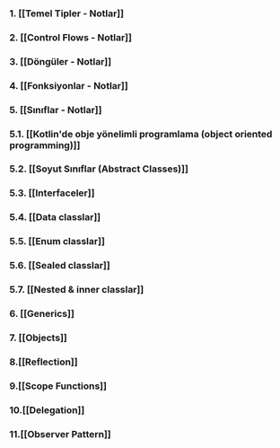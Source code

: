 ### 1. [[Temel Tipler - Notlar]]
### 2. [[Control Flows - Notlar]]
### 3. [[Döngüler - Notlar]]
### 4. [[Fonksiyonlar - Notlar]]
### 5. [[Sınıflar - Notlar]]
### 5.1. [[Kotlin'de obje yönelimli programlama (object oriented programming)]]
### 5.2. [[Soyut Sınıflar (Abstract Classes)]]
### 5.3. [[Interfaceler]]
### 5.4. [[Data classlar]]
### 5.5. [[Enum classlar]]
### 5.6. [[Sealed classlar]]
### 5.7. [[Nested & inner classlar]]
### 6. [[Generics]]
### 7. [[Objects]]
### 8.[[Reflection]]
### 9.[[Scope Functions]]
### 10.[[Delegation]]
### 11.[[Observer Pattern]]